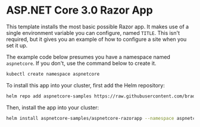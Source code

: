 # ASP.NET Core 3.0 Razor App

This template installs the most basic possible Razor app. It makes use of a single environment variable you can configure, named `TITLE`. This isn't required, but it gives you an example of how to configure a site when you set it up. 

The example code below presumes you have a namespace named `aspnetcore`. If you don't, use the command below to create it. 

```bash
kubectl create namespace aspnetcore
```

To install this app into your cluster, first add the Helm repository:

```bash
helm repo add aspnetcore-samples https://raw.githubusercontent.com/bradygaster/helm-charts/master/
```

Then, install the app into your cluster:

```bash
helm install aspnetcore-samples/aspnetcore-razorapp --namespace aspnetcore --set TITLE="Welcome to ASP.NET Core 3.0 on Azure Kubernetes Service\, installed via Helm"
```